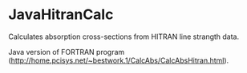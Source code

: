 # JavaHitranCalc
Calculates absorption cross-sections from HITRAN line strangth data.

Java version of FORTRAN program (http://home.pcisys.net/~bestwork.1/CalcAbs/CalcAbsHitran.html).
